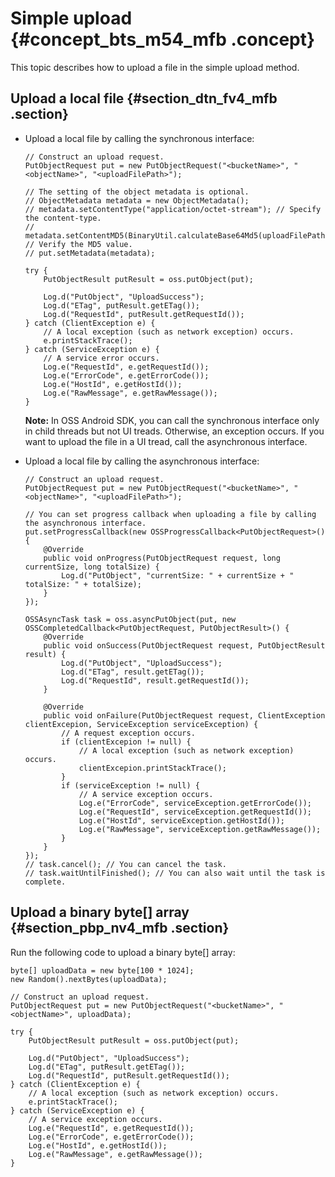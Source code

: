 # Simple upload {#concept_bts_m54_mfb .concept}

This topic describes how to upload a file in the simple upload method.

## Upload a local file {#section_dtn_fv4_mfb .section}

-   Upload a local file by calling the synchronous interface:

    ```
    // Construct an upload request.
    PutObjectRequest put = new PutObjectRequest("<bucketName>", "<objectName>", "<uploadFilePath>");
    
    // The setting of the object metadata is optional.
    // ObjectMetadata metadata = new ObjectMetadata();
    // metadata.setContentType("application/octet-stream"); // Specify the content-type.
    // metadata.setContentMD5(BinaryUtil.calculateBase64Md5(uploadFilePath)); // Verify the MD5 value.
    // put.setMetadata(metadata);
    
    try {
        PutObjectResult putResult = oss.putObject(put);
    
        Log.d("PutObject", "UploadSuccess");
        Log.d("ETag", putResult.getETag());
        Log.d("RequestId", putResult.getRequestId());
    } catch (ClientException e) {
        // A local exception (such as network exception) occurs.
        e.printStackTrace();
    } catch (ServiceException e) {
        // A service error occurs.
        Log.e("RequestId", e.getRequestId());
        Log.e("ErrorCode", e.getErrorCode());
        Log.e("HostId", e.getHostId());
        Log.e("RawMessage", e.getRawMessage());
    }
    ```

    **Note:** In OSS Android SDK, you can call the synchronous interface only in child threads but not UI treads. Otherwise, an exception occurs. If you want to upload the file in a UI tread, call the asynchronous interface.

-   Upload a local file by calling the asynchronous interface:

    ```
    // Construct an upload request.
    PutObjectRequest put = new PutObjectRequest("<bucketName>", "<objectName>", "<uploadFilePath>");
    
    // You can set progress callback when uploading a file by calling the asynchronous interface.
    put.setProgressCallback(new OSSProgressCallback<PutObjectRequest>() {
        @Override
        public void onProgress(PutObjectRequest request, long currentSize, long totalSize) {
            Log.d("PutObject", "currentSize: " + currentSize + " totalSize: " + totalSize);
        }
    });
    
    OSSAsyncTask task = oss.asyncPutObject(put, new OSSCompletedCallback<PutObjectRequest, PutObjectResult>() {
        @Override
        public void onSuccess(PutObjectRequest request, PutObjectResult result) {
            Log.d("PutObject", "UploadSuccess");
            Log.d("ETag", result.getETag());
            Log.d("RequestId", result.getRequestId());
        }
    
        @Override
        public void onFailure(PutObjectRequest request, ClientException clientExcepion, ServiceException serviceException) {
            // A request exception occurs.
            if (clientExcepion != null) {
                // A local exception (such as network exception) occurs.
                clientExcepion.printStackTrace();
            }
            if (serviceException != null) {
                // A service exception occurs.
                Log.e("ErrorCode", serviceException.getErrorCode());
                Log.e("RequestId", serviceException.getRequestId());
                Log.e("HostId", serviceException.getHostId());
                Log.e("RawMessage", serviceException.getRawMessage());
            }
        }
    });
    // task.cancel(); // You can cancel the task.
    // task.waitUntilFinished(); // You can also wait until the task is complete.
    ```


## Upload a binary byte\[\] array {#section_pbp_nv4_mfb .section}

Run the following code to upload a binary byte\[\] array:

```
byte[] uploadData = new byte[100 * 1024];
new Random().nextBytes(uploadData);

// Construct an upload request.
PutObjectRequest put = new PutObjectRequest("<bucketName>", "<objectName>", uploadData);

try {
    PutObjectResult putResult = oss.putObject(put);

    Log.d("PutObject", "UploadSuccess");
    Log.d("ETag", putResult.getETag());
    Log.d("RequestId", putResult.getRequestId());
} catch (ClientException e) {
    // A local exception (such as network exception) occurs.
    e.printStackTrace();
} catch (ServiceException e) {
    // A service exception occurs.
    Log.e("RequestId", e.getRequestId());
    Log.e("ErrorCode", e.getErrorCode());
    Log.e("HostId", e.getHostId());
    Log.e("RawMessage", e.getRawMessage());
}
```

